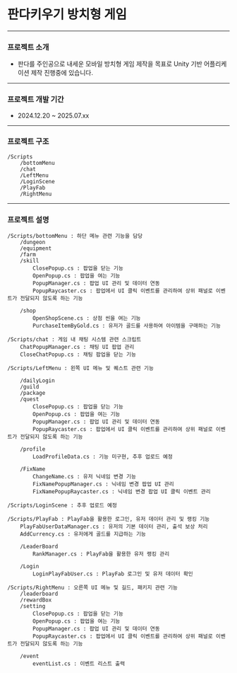 # 판다키우기 방치형 게임
-------------------------------

### 프로젝트 소개
- 판다를 주인공으로 내세운 모바일 방치형 게임 제작을 목표로 Unity 기반 어플리케이션 제작 진행중에 있습니다.
--------------------------------

### 프로젝트 개발 기간
- 2024.12.20 ~ 2025.07.xx
------------------------------------------

### 프로젝트 구조
	/Scripts
		/bottomMenu
		/chat
		/LeftMenu
		/LoginScene
		/PlayFab
		/RightMenu
 
-------------------------------------------------------

### 프로젝트 설명


	/Scripts/bottomMenu : 하단 메뉴 관련 기능을 담당	
  		/dungeon
		/equipment
		/farm
		/skill
			ClosePopup.cs : 팝업을 닫는 기능
			OpenPopup.cs : 팝업을 여는 기능
			PopupManager.cs : 팝업 UI 관리 및 데이터 연동
			PopupRaycaster.cs : 팝업에서 UI 클릭 이벤트를 관리하여 상위 패널로 이벤트가 전달되지 않도록 하는 기능
   
  		/shop
    		OpenShopScene.cs : 상점 씬을 여는 기능
    		PurchaseItemByGold.cs : 유저가 골드를 사용하여 아이템을 구매하는 기능

	/Scripts/chat : 게임 내 채팅 시스템 관련 스크립트 
  		ChatPopupManager.cs : 채팅 UI 팝업 관리
 		CloseChatPopup.cs : 채팅 팝업을 닫는 기능

	/Scripts/LeftMenu : 왼쪽 UI 메뉴 및 퀘스트 관련 기능
 	
  		/dailyLogin
   		/guild
   		/package
   		/quest
    		ClosePopup.cs : 팝업을 닫는 기능
			OpenPopup.cs : 팝업을 여는 기능
			PopupManager.cs : 팝업 UI 관리 및 데이터 연동
			PopupRaycaster.cs : 팝업에서 UI 클릭 이벤트를 관리하여 상위 패널로 이벤트가 전달되지 않도록 하는 기능 
  
  		/profile
    		LoadProfileData.cs : 기능 미구현, 추후 업로드 예정
 
  		/FixName
      		ChangeName.cs : 유저 닉네임 변경 기능
      		FixNamePopupManager.cs : 닉네임 변경 팝업 UI 관리
      		FixNamePopupRaycaster.cs : 닉네임 변경 팝업 UI 클릭 이벤트 관리

	/Scripts/LoginScene : 추후 업로드 예정

	/Scripts/PlayFab : PlayFab을 활용한 로그인, 유저 데이터 관리 및 랭킹 기능
  		PlayFabUserDataManager.cs : 유저의 기본 데이터 관리, 출석 보상 처리
  		AddCurrency.cs : 유저에게 골드를 지급하는 기능
  		
  		/LeaderBoard
    		RankManager.cs : PlayFab을 활용한 유저 랭킹 관리
       
  		/Login
    		LoginPlayFabUser.cs : PlayFab 로그인 및 유저 데이터 확인

	/Scripts/RightMenu : 오른쪽 UI 메뉴 및 길드, 패키지 관련 기능
  		/leaderboard
  		/rewardBox
  		/setting
    		ClosePopup.cs : 팝업을 닫는 기능
			OpenPopup.cs : 팝업을 여는 기능
			PopupManager.cs : 팝업 UI 관리 및 데이터 연동
			PopupRaycaster.cs : 팝업에서 UI 클릭 이벤트를 관리하여 상위 패널로 이벤트가 전달되지 않도록 하는 기능 

  		/event
			eventList.cs : 이벤트 리스트 출력

  
